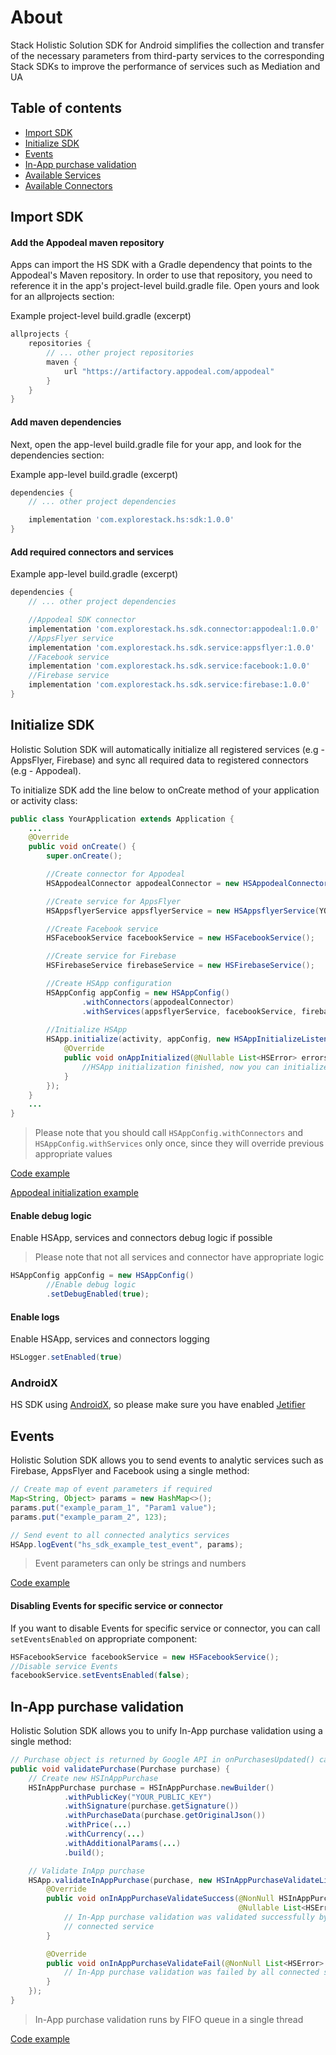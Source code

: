 # About

Stack Holistic Solution SDK for Android simplifies the collection and transfer of the necessary parameters from third-party services to the corresponding Stack SDKs to improve the performance of services such as Mediation and UA

## Table of contents

* [Import SDK](#import-sdk)
* [Initialize SDK](#initialize-sdk)
* [Events](#events)
* [In-App purchase validation](#in-app-purchase-validation)
* [Available Services](services/README.md)
* [Available Connectors](connectors/README.md)
  
## Import SDK

#### Add the Appodeal maven repository

Apps can import the HS SDK with a Gradle dependency that points to the Appodeal's Maven repository. In order to use that repository, you need to reference it in the app's project-level build.gradle file. Open yours and look for an allprojects section:

Example project-level build.gradle (excerpt)

```groovy
allprojects {
    repositories {
        // ... other project repositories
        maven {
            url "https://artifactory.appodeal.com/appodeal"
        }
    }
}
```

#### Add maven dependencies

Next, open the app-level build.gradle file for your app, and look for the dependencies section:

Example app-level build.gradle (excerpt)

```groovy
dependencies {
    // ... other project dependencies

    implementation 'com.explorestack.hs:sdk:1.0.0'
}
```

#### Add required connectors and services

Example app-level build.gradle (excerpt)

```groovy
dependencies {
    // ... other project dependencies

    //Appodeal SDK connector
    implementation 'com.explorestack.hs.sdk.connector:appodeal:1.0.0'
    //AppsFlyer service
    implementation 'com.explorestack.hs.sdk.service:appsflyer:1.0.0'
    //Facebook service
    implementation 'com.explorestack.hs.sdk.service:facebook:1.0.0'
    //Firebase service
    implementation 'com.explorestack.hs.sdk.service:firebase:1.0.0'
}
```

##  Initialize SDK

Holistic Solution SDK will automatically initialize all registered services (e.g - AppsFlyer, Firebase) and sync all required data to registered connectors (e.g - Appodeal).

To initialize SDK add the line below to onCreate method of your application or activity class:

```java
public class YourApplication extends Application {
    ...
    @Override
    public void onCreate() {
        super.onCreate();

        //Create connector for Appodeal
        HSAppodealConnector appodealConnector = new HSAppodealConnector();

        //Create service for AppsFlyer
        HSAppsflyerService appsflyerService = new HSAppsflyerService(YOUR_APPSFLYER_DEV_KEY);

        //Create Facebook service
        HSFacebookService facebookService = new HSFacebookService();

        //Create service for Firebase
        HSFirebaseService firebaseService = new HSFirebaseService();

        //Create HSApp configuration
        HSAppConfig appConfig = new HSAppConfig()
                .withConnectors(appodealConnector)
                .withServices(appsflyerService, facebookService, firebaseService);
        
        //Initialize HSApp
        HSApp.initialize(activity, appConfig, new HSAppInitializeListener() {
            @Override
            public void onAppInitialized(@Nullable List<HSError> errors) {
                //HSApp initialization finished, now you can initialize required SDK
            }
        });
    }
    ...
}
```

> Please note that you should call `HSAppConfig.withConnectors` and `HSAppConfig.withServices` only once, since they will override previous appropriate values

[Code example](example/src/main/java/com/explorestack/hs/sdk/example/ExampleApplication.java#L28)

[Appodeal initialization example](connectors/appodeal/README.md#appodeal_sdk_initialization)

#### Enable debug logic

Enable HSApp, services and connectors debug logic if possible

> Please note that not all services and connector have appropriate logic

```java
HSAppConfig appConfig = new HSAppConfig()
        //Enable debug logic
        .setDebugEnabled(true);
```

#### Enable logs

Enable HSApp, services and connectors logging

```java
HSLogger.setEnabled(true)
```

### AndroidX

HS SDK using [AndroidX](https://developer.android.com/jetpack/androidx), so please make sure you have enabled [Jetifier](https://developer.android.com/jetpack/androidx#using_androidx_libraries_in_your_project)

## Events

Holistic Solution SDK allows you to send events to analytic services such as Firebase, AppsFlyer and Facebook using a single method:

```java
// Create map of event parameters if required
Map<String, Object> params = new HashMap<>();
params.put("example_param_1", "Param1 value");
params.put("example_param_2", 123);

// Send event to all connected analytics services
HSApp.logEvent("hs_sdk_example_test_event", params);
```

> Event parameters can only be strings and numbers

[Code example](example/src/main/java/com/explorestack/hs/sdk/example/ExampleActivity.java#L67)

#### Disabling Events for specific service or connector

If you want to disable Events for specific service or connector, you can call `setEventsEnabled` on appropriate component:

```java
HSFacebookService facebookService = new HSFacebookService();
//Disable service Events 
facebookService.setEventsEnabled(false);
```

## In-App purchase validation

Holistic Solution SDK allows you to unify In-App purchase validation using a single method:

```java
// Purchase object is returned by Google API in onPurchasesUpdated() callback
public void validatePurchase(Purchase purchase) {
    // Create new HSInAppPurchase
    HSInAppPurchase purchase = HSInAppPurchase.newBuilder()
            .withPublicKey("YOUR_PUBLIC_KEY")
            .withSignature(purchase.getSignature())
            .withPurchaseData(purchase.getOriginalJson())
            .withPrice(...)
            .withCurrency(...)
            .withAdditionalParams(...)
            .build();

    // Validate InApp purchase
    HSApp.validateInAppPurchase(purchase, new HSInAppPurchaseValidateListener() {
        @Override
        public void onInAppPurchaseValidateSuccess(@NonNull HSInAppPurchase purchase,
                                                   @Nullable List<HSError> errors) {
            // In-App purchase validation was validated successfully by at least one
            // connected service
        }

        @Override
        public void onInAppPurchaseValidateFail(@NonNull List<HSError> errors) {
            // In-App purchase validation was failed by all connected service
        }
    });
}
```

> In-App purchase validation runs by FIFO queue in a single thread

[Code example](example/src/main/java/com/explorestack/hs/sdk/example/ExampleActivity.java#L82)